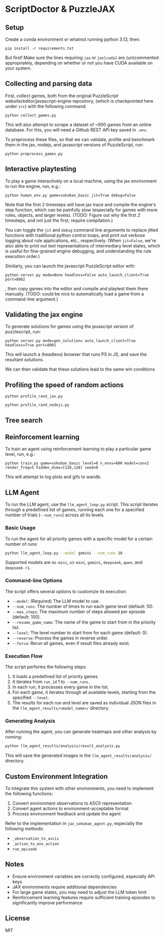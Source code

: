 
# ScriptDoctor & PuzzleJAX

## Setup

Create a conda environment or whatnot running python 3.13, then:
```
pip install -r requirements.txt
```
But first! Make sure the lines requiring `jax` or `jax[cuda]` are (un)commented appropriately, depending on whether or not you have CUDA available on your system.


## Collecting and parsing data

First, collect games, both from the original PuzzleScript website/editor/javascript-engine repository, (which is checkpointed here under `src`) with the following command:
```
python collect_games.py
```
This will also attempt to scrape a dataset of ~900 games from an online database. For this, you will need a Github REST API key saved in `.env`.

To preprocess these files, so that we can validate, profile and benchmark them in the jax, nodejs, and javascript versions of PuzzleScript, run:
```
python preprocess_games.py
```

## Interactive playtesting 

To play a game interactively on a local machine, using the jax environment to run the engine, run, e.g.:
```
python human_env.py game=sokoban_basic jit=True debug=False
```
Note that the first 2 timesteps will have jax trace and compile the engine's step function, which can be painfully slow (especially for games with more rules, objects, and larger levels).
(TODO: Figure out why the first *2* timesteps, and not just the first, require compilation.)

You can toggle the `jit` and `debug` command line arguments to replace jitted functions with traditional python control loops, and print out verbose logging about rule applications, etc., respectively. (When `jit=False`, we're also able to print out text representations of intermediary level states, which is useful for fine-grained engine debugging, and understanding the rule execution order.)

Similarly, you can launch the javascript PuzzleScript editor with:
```
python server.py mode=None headless=False auto_launch_client=True port=8002
```
, then copy games into the editor and compile and playtest them there manually. (TODO: could be nice to automatically load a game from a command-line argument.)

## Validating the jax engine

To generate solutions for games using the javascript version of puzzlescript, run:
```
python server.py mode=gen_solutions auto_launch_client=True headless=True port=8001
```
This will launch a (headless) browser that runs PS in JS, and save the resultant solutions.

We can then validate that these solutions lead to the same win conditions

## Profiling the speed of random actions
```
python profile_rand_jax.py
```
```
python profile_rand_nodejs.py
```

## Tree search



## Reinforcement learning

To train an agent using reinforcement learning to play a particular game level, run, e.g.:
```
python train.py game=sokoban_basic level=0 n_envs=600 model=conv2 render_freq=5 hidden_dims=[128,128] seed=0
```
This will attempt to log plots and gifs to wandb.

## LLM Agent

To run the LLM agent, use the `llm_agent_loop.py` script. This script iterates through a predefined list of games, running each one for a specified number of trials (`--num_runs`) across all its levels.

### Basic Usage
To run the agent for all priority games with a specific model for a certain number of runs:
```bash
python llm_agent_loop.py --model gemini --num_runs 10
```
Supported models are `4o-mini`, `o3-mini`, `gemini`, `deepseek`, `qwen`, and `deepseek-r1`.

### Command-line Options
The script offers several options to customize its execution:
-   `--model`: (Required) The LLM model to use.
-   `--num_runs`: The number of times to run each game level (default: 10).
-   `--max_steps`: The maximum number of steps allowed per episode (default: 100).
-   `--resume_game_name`: The name of the game to start from in the priority list.
-   `--level`: The level number to start from for each game (default: 0).
-   `--reverse`: Process the games in reverse order.
-   `--force`: Rerun all games, even if result files already exist.

### Execution Flow
The script performs the following steps:
1.  It loads a predefined list of priority games.
2.  It iterates from `run_id` 1 to `--num_runs`.
3.  In each run, it processes every game in the list.
4.  For each game, it iterates through all available levels, starting from the specified `--level`.
5.  The results for each run and level are saved as individual JSON files in the `llm_agent_results/<model_name>/` directory.

### Generating Analysis
After running the agent, you can generate heatmaps and other analysis by running:
```bash
python llm_agent_results/analysis/result_analysis.py
```
This will save the generated images in the `llm_agent_results/analysis/` directory.


## Custom Environment Integration

To integrate this system with other environments, you need to implement the following functions:

1. Convert environment observations to ASCII representation
2. Convert agent actions to environment-acceptable format
3. Process environment feedback and update the agent

Refer to the implementation in `jax_sokoban_agent.py`, especially the following methods:
- `_observation_to_ascii`
- `_action_to_env_action`
- `run_episode`

## Notes

- Ensure environment variables are correctly configured, especially API keys
- JAX environments require additional dependencies
- For large game states, you may need to adjust the LLM token limit
- Reinforcement learning features require sufficient training episodes to significantly improve performance

## License

MIT
